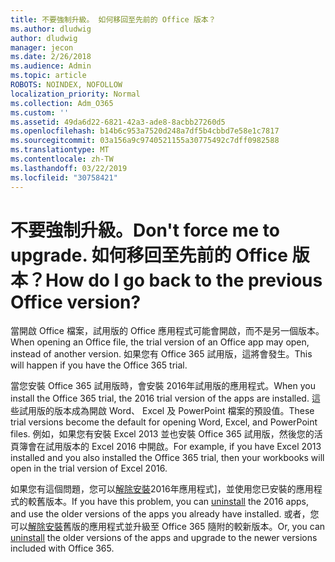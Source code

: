 ```yaml
---
title: 不要強制升級。 如何移回至先前的 Office 版本？
ms.author: dludwig
author: dludwig
manager: jecon
ms.date: 2/26/2018
ms.audience: Admin
ms.topic: article
ROBOTS: NOINDEX, NOFOLLOW
localization_priority: Normal
ms.collection: Adm_O365
ms.custom: ''
ms.assetid: 49da6d22-6821-42a3-ade8-8acbb27260d5
ms.openlocfilehash: b14b6c953a7520d248a7df5b4cbbd7e58e1c7817
ms.sourcegitcommit: 03a156a9c9740521155a30775492c7dff0982588
ms.translationtype: MT
ms.contentlocale: zh-TW
ms.lasthandoff: 03/22/2019
ms.locfileid: "30758421"
---
```

# <a name="dont-force-me-to-upgrade-how-do-i-go-back-to-the-previous-office-version"></a><span data-ttu-id="c34c2-103">不要強制升級。</span><span class="sxs-lookup"><span data-stu-id="c34c2-103">Don't force me to upgrade.</span></span> <span data-ttu-id="c34c2-104">如何移回至先前的 Office 版本？</span><span class="sxs-lookup"><span data-stu-id="c34c2-104">How do I go back to the previous Office version?</span></span>

<span data-ttu-id="c34c2-105">當開啟 Office 檔案，試用版的 Office 應用程式可能會開啟，而不是另一個版本。</span><span class="sxs-lookup"><span data-stu-id="c34c2-105">When opening an Office file, the trial version of an Office app may open, instead of another version.</span></span> <span data-ttu-id="c34c2-106">如果您有 Office 365 試用版，這將會發生。</span><span class="sxs-lookup"><span data-stu-id="c34c2-106">This will happen if you have the Office 365 trial.</span></span> 
  
<span data-ttu-id="c34c2-107">當您安裝 Office 365 試用版時，會安裝 2016年試用版的應用程式。</span><span class="sxs-lookup"><span data-stu-id="c34c2-107">When you install the Office 365 trial, the 2016 trial version of the apps are installed.</span></span> <span data-ttu-id="c34c2-108">這些試用版的版本成為開啟 Word、 Excel 及 PowerPoint 檔案的預設值。</span><span class="sxs-lookup"><span data-stu-id="c34c2-108">These trial versions become the default for opening Word, Excel, and PowerPoint files.</span></span> <span data-ttu-id="c34c2-109">例如，如果您有安裝 Excel 2013 並也安裝 Office 365 試用版，然後您的活頁簿會在試用版本的 Excel 2016 中開啟。</span><span class="sxs-lookup"><span data-stu-id="c34c2-109">For example, if you have Excel 2013 installed and you also installed the Office 365 trial, then your workbooks will open in the trial version of Excel 2016.</span></span> 
  
<span data-ttu-id="c34c2-110">如果您有這個問題，您可以[解除安裝](https://support.office.com/article/9dd49b83-264a-477a-8fcc-2fdf5dbf61d8.aspx)2016年應用程式]，並使用您已安裝的應用程式的較舊版本。</span><span class="sxs-lookup"><span data-stu-id="c34c2-110">If you have this problem, you can [uninstall](https://support.office.com/article/9dd49b83-264a-477a-8fcc-2fdf5dbf61d8.aspx) the 2016 apps, and use the older versions of the apps you already have installed.</span></span> <span data-ttu-id="c34c2-111">或者，您可以[解除安裝](https://support.office.com/article/9dd49b83-264a-477a-8fcc-2fdf5dbf61d8.aspx)舊版的應用程式並升級至 Office 365 隨附的較新版本。</span><span class="sxs-lookup"><span data-stu-id="c34c2-111">Or, you can [uninstall](https://support.office.com/article/9dd49b83-264a-477a-8fcc-2fdf5dbf61d8.aspx) the older versions of the apps and upgrade to the newer versions included with Office 365.</span></span> 
  

